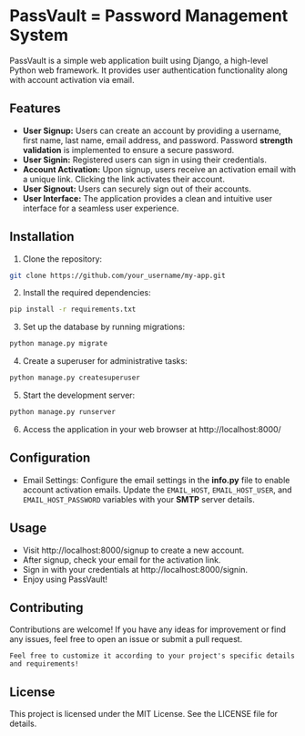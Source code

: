 # PassVault = Password Management System

PassVault is a simple web application built using Django, a high-level Python web framework. It provides user authentication functionality along with account activation via email.

## Features

- **User Signup:** Users can create an account by providing a username, first name, last name, email address, and password. Password **strength validation** is implemented to ensure a secure password.
- **User Signin:** Registered users can sign in using their credentials.
- **Account Activation:** Upon signup, users receive an activation email with a unique link. Clicking the link activates their account.
- **User Signout:** Users can securely sign out of their accounts.
- **User Interface:** The application provides a clean and intuitive user interface for a seamless user experience.

## Installation

1. Clone the repository:

```bash
git clone https://github.com/your_username/my-app.git
```
2. Install the required dependencies:
```bash
pip install -r requirements.txt
```
3. Set up the database by running migrations:
```bash
python manage.py migrate
```
4. Create a superuser for administrative tasks:
```bash
python manage.py createsuperuser
```
5. Start the development server:
```bash
python manage.py runserver
```
6. Access the application in your web browser at http://localhost:8000/
## Configuration
* Email Settings: Configure the email settings in the **info.py** file to enable account activation emails. Update the `EMAIL_HOST`, `EMAIL_HOST_USER`, and `EMAIL_HOST_PASSWORD` variables with your **SMTP** server details.
## Usage
* Visit http://localhost:8000/signup to create a new account.
* After signup, check your email for the activation link.
* Sign in with your credentials at http://localhost:8000/signin.
* Enjoy using PassVault!

## Contributing
Contributions are welcome! If you have any ideas for improvement or find any issues, feel free to open an issue or submit a pull request.

```
Feel free to customize it according to your project's specific details and requirements!
```

## License
This project is licensed under the MIT License. See the LICENSE file for details.





